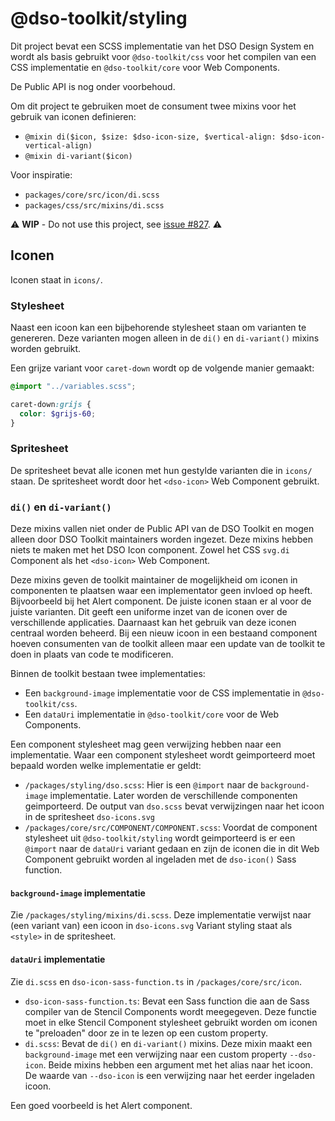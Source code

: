 # @dso-toolkit/styling

Dit project bevat een SCSS implementatie van het DSO Design System en wordt als basis gebruikt voor `@dso-toolkit/css` voor het compilen van een CSS implementatie en `@dso-toolkit/core` voor Web Components.

De Public API is nog onder voorbehoud.

Om dit project te gebruiken moet de consument twee mixins voor het gebruik van iconen definieren:
* `@mixin di($icon, $size: $dso-icon-size, $vertical-align: $dso-icon-vertical-align)`
* `@mixin di-variant($icon)`

Voor inspiratie:
* `packages/core/src/icon/di.scss`
* `packages/css/src/mixins/di.scss`

⚠️ **WIP** - Do not use this project, see [issue #827](https://github.com/dso-toolkit/dso-toolkit/issues/827). ⚠️

## Iconen

Iconen staat in `icons/`.

### Stylesheet

Naast een icoon kan een bijbehorende stylesheet staan om varianten te genereren. Deze varianten mogen alleen in de `di()` en `di-variant()` mixins worden gebruikt.

Een grijze variant voor `caret-down` wordt op de volgende manier gemaakt:

```scss
@import "../variables.scss";

caret-down:grijs {
  color: $grijs-60;
}
```

### Spritesheet

De spritesheet bevat alle iconen met hun gestylde varianten die in `icons/` staan. De spritesheet wordt door het `<dso-icon>` Web Component gebruikt.

### `di()` en `di-variant()`

Deze mixins vallen niet onder de Public API van de DSO Toolkit en mogen alleen door DSO Toolkit maintainers worden ingezet. Deze mixins hebben niets te maken met het DSO Icon component. Zowel het CSS `svg.di` Component als het `<dso-icon>` Web Component.

Deze mixins geven de toolkit maintainer de mogelijkheid om iconen in componenten te plaatsen waar een implementator geen invloed op heeft. Bijvoorbeeld bij het Alert component. De juiste iconen staan er al voor de juiste varianten. Dit geeft een uniforme inzet van de iconen over de verschillende applicaties. Daarnaast kan het gebruik van deze iconen centraal worden beheerd. Bij een nieuw icoon in een bestaand component hoeven consumenten van de toolkit alleen maar een update van de toolkit te doen in plaats van code te modificeren.

Binnen de toolkit bestaan twee implementaties:

* Een `background-image` implementatie voor de CSS implementatie in `@dso-toolkit/css`.
* Een `dataUri` implementatie in `@dso-toolkit/core` voor de Web Components.

Een component stylesheet mag geen verwijzing hebben naar een implementatie. Waar een component stylesheet wordt geimporteerd moet bepaald worden welke implementatie er geldt:

* `/packages/styling/dso.scss`: Hier is een `@import` naar de `background-image` implementatie. Later worden de verschillende componenten geimporteerd. De output van `dso.scss` bevat verwijzingen naar het icoon in de spritesheet `dso-icons.svg`
* `/packages/core/src/COMPONENT/COMPONENT.scss`: Voordat de component stylesheet uit `@dso-toolkit/styling` wordt geimporteerd is er een `@import` naar de `dataUri` variant gedaan en zijn de iconen die in dit Web Component gebruikt worden al ingeladen met de `dso-icon()` Sass function.

#### `background-image` implementatie

Zie `/packages/styling/mixins/di.scss`. Deze implementatie verwijst naar (een variant van) een icoon in `dso-icons.svg` Variant styling staat als `<style>` in de spritesheet.

#### `dataUri` implementatie

Zie `di.scss` en `dso-icon-sass-function.ts` in `/packages/core/src/icon`.

* `dso-icon-sass-function.ts`: Bevat een Sass function die aan de Sass compiler van de Stencil Components wordt meegegeven. Deze functie moet in elke Stencil Component stylesheet gebruikt worden om iconen te "preloaden" door ze in te lezen op een custom property.
* `di.scss`: Bevat de `di()` en `di-variant()` mixins. Deze mixin maakt een `background-image` met een verwijzing naar een custom property `--dso-icon`. Beide mixins hebben een argument met het alias naar het icoon. De waarde van `--dso-icon` is een verwijzing naar het eerder ingeladen icoon.

Een goed voorbeeld is het Alert component.
